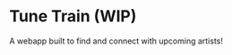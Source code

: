 # Tune Train (WIP)

A webapp built to find and connect with upcoming artists!

<!-- TODO add cloud architecture diagram -->
<!-- TODO add tech stack -->
<!--  -->